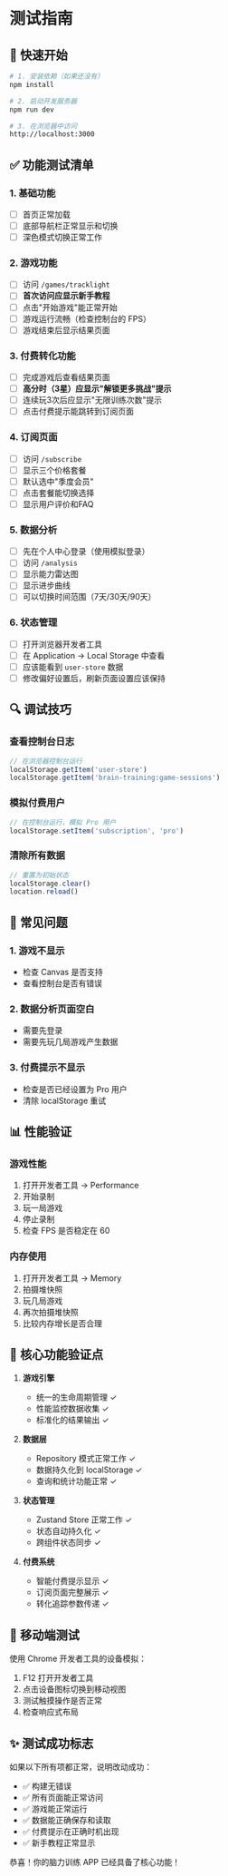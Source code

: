 # 测试指南

## 🚀 快速开始

```bash
# 1. 安装依赖（如果还没有）
npm install

# 2. 启动开发服务器
npm run dev

# 3. 在浏览器中访问
http://localhost:3000
```

## ✅ 功能测试清单

### 1. 基础功能
- [ ] 首页正常加载
- [ ] 底部导航栏正常显示和切换
- [ ] 深色模式切换正常工作

### 2. 游戏功能
- [ ] 访问 `/games/tracklight`
- [ ] **首次访问应显示新手教程**
- [ ] 点击"开始游戏"能正常开始
- [ ] 游戏运行流畅（检查控制台的 FPS）
- [ ] 游戏结束后显示结果页面

### 3. 付费转化功能
- [ ] 完成游戏后查看结果页面
- [ ] **高分时（3星）应显示"解锁更多挑战"提示**
- [ ] 连续玩3次后应显示"无限训练次数"提示
- [ ] 点击付费提示能跳转到订阅页面

### 4. 订阅页面
- [ ] 访问 `/subscribe`
- [ ] 显示三个价格套餐
- [ ] 默认选中"季度会员"
- [ ] 点击套餐能切换选择
- [ ] 显示用户评价和FAQ

### 5. 数据分析
- [ ] 先在个人中心登录（使用模拟登录）
- [ ] 访问 `/analysis`
- [ ] 显示能力雷达图
- [ ] 显示进步曲线
- [ ] 可以切换时间范围（7天/30天/90天）

### 6. 状态管理
- [ ] 打开浏览器开发者工具
- [ ] 在 Application → Local Storage 中查看
- [ ] 应该能看到 `user-store` 数据
- [ ] 修改偏好设置后，刷新页面设置应该保持

## 🔍 调试技巧

### 查看控制台日志
```javascript
// 在浏览器控制台运行
localStorage.getItem('user-store')
localStorage.getItem('brain-training:game-sessions')
```

### 模拟付费用户
```javascript
// 在控制台运行，模拟 Pro 用户
localStorage.setItem('subscription', 'pro')
```

### 清除所有数据
```javascript
// 重置为初始状态
localStorage.clear()
location.reload()
```

## 🐛 常见问题

### 1. 游戏不显示
- 检查 Canvas 是否支持
- 查看控制台是否有错误

### 2. 数据分析页面空白
- 需要先登录
- 需要先玩几局游戏产生数据

### 3. 付费提示不显示
- 检查是否已经设置为 Pro 用户
- 清除 localStorage 重试

## 📊 性能验证

### 游戏性能
1. 打开开发者工具 → Performance
2. 开始录制
3. 玩一局游戏
4. 停止录制
5. 检查 FPS 是否稳定在 60

### 内存使用
1. 打开开发者工具 → Memory
2. 拍摄堆快照
3. 玩几局游戏
4. 再次拍摄堆快照
5. 比较内存增长是否合理

## 🎯 核心功能验证点

1. **游戏引擎**
   - 统一的生命周期管理 ✓
   - 性能监控数据收集 ✓
   - 标准化的结果输出 ✓

2. **数据层**
   - Repository 模式正常工作 ✓
   - 数据持久化到 localStorage ✓
   - 查询和统计功能正常 ✓

3. **状态管理**
   - Zustand Store 正常工作 ✓
   - 状态自动持久化 ✓
   - 跨组件状态同步 ✓

4. **付费系统**
   - 智能付费提示显示 ✓
   - 订阅页面完整展示 ✓
   - 转化追踪参数传递 ✓

## 📱 移动端测试

使用 Chrome 开发者工具的设备模拟：
1. F12 打开开发者工具
2. 点击设备图标切换到移动视图
3. 测试触摸操作是否正常
4. 检查响应式布局

## ✨ 测试成功标志

如果以下所有项都正常，说明改动成功：
- ✅ 构建无错误
- ✅ 所有页面能正常访问
- ✅ 游戏能正常运行
- ✅ 数据能正确保存和读取
- ✅ 付费提示在正确时机出现
- ✅ 新手教程正常显示

恭喜！你的脑力训练 APP 已经具备了核心功能！